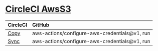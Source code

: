 # [CircleCI AwsS3](https://circleci.com/developer/orbs/orb/circleci/aws-s3)

| CircleCI                                                            | GitHub                                                                         |
| :------------------------------------------------------------------ | :----------------------------------------------------------------------------- |
| [Copy](Copy.md)                                                     | aws-actions/configure-aws-credentials@v1, run                                  |
| [Sync](Sync.md)                                                     | aws-actions/configure-aws-credentials@v1, run                                  |
